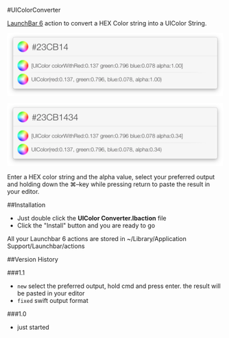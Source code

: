 #UIColorConverter

[LaunchBar 6](http://www.obdev.at/products/launchbar/index.html) action to convert a HEX Color string into a UIColor String.

![HEX to UICOlor](Screenshots/UIColorConverter.png)

![and with alpha](Screenshots/UIColorConverterAlpha.png)


Enter a HEX color string and the alpha value, select your preferred output and holding down the ⌘–key while pressing return to paste the result in your editor.


##Installation

* Just double click the **UIColor Converter.lbaction** file
* Click the "Install" button and you are ready to go

All your Launchbar 6 actions are stored in ~/Library/Application Support/Launchbar/actions


##Version History

###1.1
* `new` select the preferred output, hold cmd and press enter. the result will be pasted in your editor
* `fixed` swift output format

###1.0

* just started
